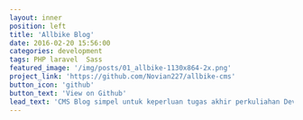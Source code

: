 ```yaml
---
layout: inner
position: left
title: 'Allbike Blog'
date: 2016-02-20 15:56:00
categories: development
tags: PHP laravel  Sass
featured_image: '/img/posts/01_allbike-1130x864-2x.png'
project_link: 'https://github.com/Novian227/allbike-cms'
button_icon: 'github'
button_text: 'View on Github'
lead_text: 'CMS Blog simpel untuk keperluan tugas akhir perkuliahan Development Framework pada semester 4.'
---
```

